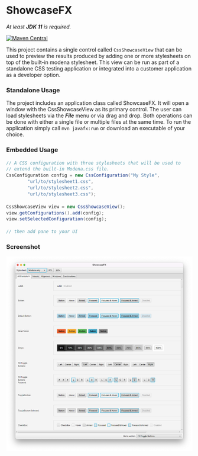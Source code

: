 # ShowcaseFX

*At least **JDK 11** is required.*

[![Maven Central](https://img.shields.io/maven-central/v/com.dlsc.showcasefx/showcasefx)](https://search.maven.org/search?q=g:com.dlsc.showcasefx%20AND%20a:showcasefx)

This project contains a single control called `CssShowcaseView` that can be used to preview the results produced by adding one or more stylesheets on top of the built-in modena stylesheet. This view can be run as part of a standalone CSS testing application or integrated into a customer application as a developer option. 

### Standalone Usage

The project includes an application class called ShowcaseFX. It will open a window with the CssShowcaseView as its primary control. The user can load stylesheets via the **_File_** menu or via drag and drop. Both operations can be done with either a single file or multiple files at the same time. To run the application simply call `mvn javafx:run` or download an executable of your choice.

### Embedded Usage

```java
// A CSS configuration with three stylesheets that will be used to
// extend the built-in Modena.css file.
CssConfiguration config = new CssConfiguration("My Style", 
        "url/to/stylesheet1.css", 
        "url/to/stylesheet2.css", 
        "url/to/stylesheet3.css");

CssShowcaseView view = new CssShowcaseView();
view.getConfigurations().add(config);
view.setSelectedConfiguration(config);

// then add pane to your UI
```

### Screenshot

![Screenshot](docs/showcasefx.png)